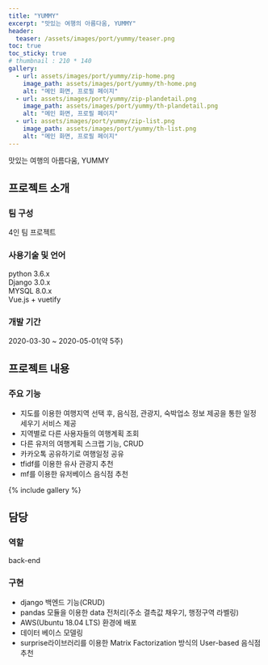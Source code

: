 ```yaml
---
title: "YUMMY"
excerpt: "맛있는 여행의 아름다움, YUMMY"
header:
  teaser: /assets/images/port/yummy/teaser.png
toc: true
toc_sticky: true
# thumbnail : 210 * 140
gallery:
  - url: assets/images/port/yummy/zip-home.png
    image_path: assets/images/port/yummy/th-home.png
    alt: "메인 화면, 프로필 페이지"
  - url: assets/images/port/yummy/zip-plandetail.png
    image_path: assets/images/port/yummy/th-plandetail.png
    alt: "메인 화면, 프로필 페이지"
  - url: assets/images/port/yummy/zip-list.png
    image_path: assets/images/port/yummy/th-list.png
    alt: "메인 화면, 프로필 페이지"
---
```

맛있는 여행의 아름다움, YUMMY
## 프로젝트 소개  
### 팀 구성  
 4인 팀 프로젝트
### 사용기술 및 언어    
  python 3.6.x  
  Django 3.0.x  
  MYSQL 8.0.x  
  Vue.js + vuetify  
### 개발 기간  
2020-03-30 ~ 2020-05-01(약 5주)


## 프로젝트 내용
### 주요 기능
 - 지도를 이용한 여행지역 선택 후, 음식점, 관광지, 숙박업소 정보 제공을 통한 일정 세우기 서비스 제공  
 - 지역별로 다른 사용자들의 여행계획 조회  
 - 다른 유저의 여행계획 스크랩 기능, CRUD  
 - 카카오톡 공유하기로 여행일정 공유  
 - tfidf를 이용한 유사 관광지 추천  
 - mf를 이용한 유저베이스 음식점 추천  

{% include gallery %}


## 담당
### 역할
back-end
### 구현
- django 백엔드 기능(CRUD)
- pandas 모듈을 이용한 data 전처리(주소 결측값 채우기, 행정구역 라벨링)  
- AWS(Ubuntu 18.04 LTS) 환경에 배포  
- 데이터 베이스 모델링  
- surprise라이브러리를 이용한 Matrix Factorization 방식의 User-based 음식점 추천
